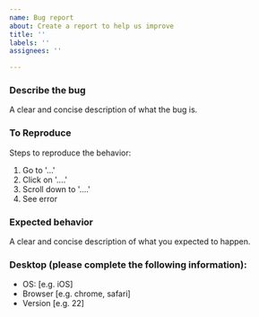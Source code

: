 ```yaml
---
name: Bug report
about: Create a report to help us improve
title: ''
labels: ''
assignees: ''

---
```


 ### Describe the bug
A clear and concise description of what the bug is.

 ### To Reproduce
Steps to reproduce the behavior:
1. Go to '...'
2. Click on '....'
3. Scroll down to '....'
4. See error

### Expected behavior
A clear and concise description of what you expected to happen.

### Desktop (please complete the following information):
 - OS: [e.g. iOS]
 - Browser [e.g. chrome, safari]
 - Version [e.g. 22]
